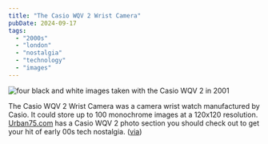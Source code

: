 ```yaml
---
title: "The Casio WQV 2 Wrist Camera"
pubDate: 2024-09-17
tags: 
  - "2000s"
  - "london"
  - "nostalgia"
  - "technology"
  - "images"
---
```


![four black and white images taken with the Casio WQV 2 in 2001](/images/Screenshot-2024-09-17-at-15.27.30.png)

The Casio WQV 2 Wrist Camera was a camera wrist watch manufactured by Casio. It could store up to 100 monochrome images at a 120x120 resolution. [Urban75.com](https://www.urban75.org/watchcam/) has a Casio WQV 2 photo section you should check out to get your hit of early 00s tech nostalgia. ([via](https://www.instagram.com/p/C_yLM_7PCHc/))
